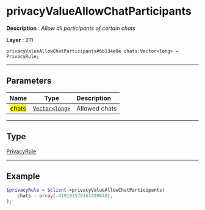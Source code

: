 # privacyValueAllowChatParticipants

**Description** : *Allow all participants of certain chats*

**Layer** : 211

```tl
privacyValueAllowChatParticipants#6b134e8e chats:Vector<long> = PrivacyRule;
```

---

## Parameters

| Name | Type | Description |
| :---: | :---: | :--- |
| <mark>chats</mark> | [`Vector<long>`](type/long) | Allowed chats |

---

## Type

[PrivacyRule](type/PrivacyRule)

---

## Example

```php
$privacyRule = $client->privacyValueAllowChatParticipants(
	chats : array(-419191579161499840),
);
```